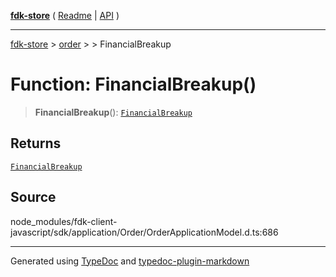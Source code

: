 [**fdk-store**](../../../README.md) ( [Readme](../../../README.md) \| [API](../../../API.md) )

---

[fdk-store](../../../API.md) > [order](../../README.md) > [<internal>](../README.md) > FinancialBreakup

# Function: FinancialBreakup()

> **FinancialBreakup**(): [`FinancialBreakup`](../type-aliases/type-alias.FinancialBreakup.md)

## Returns

[`FinancialBreakup`](../type-aliases/type-alias.FinancialBreakup.md)

## Source

node_modules/fdk-client-javascript/sdk/application/Order/OrderApplicationModel.d.ts:686

---

Generated using [TypeDoc](https://typedoc.org/) and [typedoc-plugin-markdown](https://www.npmjs.com/package/typedoc-plugin-markdown)
